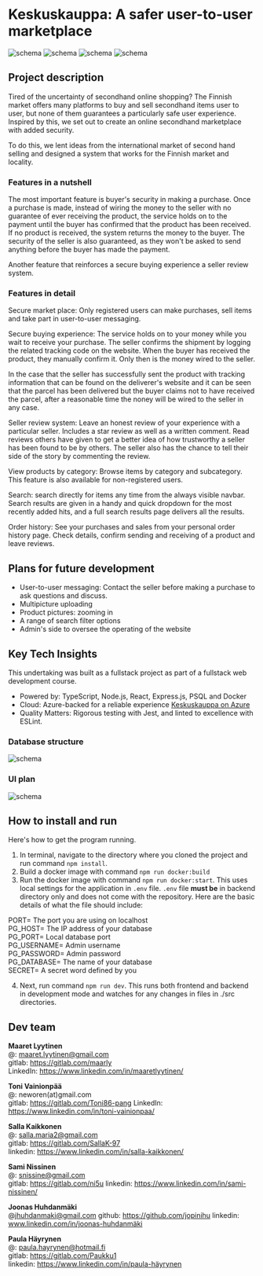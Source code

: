 # Keskuskauppa: A safer user-to-user marketplace

![schema](./docs/uusituote.png) ![schema](./docs/profiili.png) ![schema](./docs/kengät.png) ![schema](./docs/arviot.png)

## Project description

Tired of the uncertainty of secondhand online shopping? The Finnish market offers many platforms to buy and sell secondhand items user to user, but none of them guarantees a particularly safe user experience. Inspired by this, we set out to create an online secondhand marketplace with added security.

To do this, we lent ideas from the international market of second hand selling and designed a system that works for the Finnish market and locality. 

### Features in a nutshell

The most important feature is buyer's security in making a purchase. Once a purchase is made, instead of wiring the money to the seller with no guarantee of ever receiving the product, the service holds on to the payment until the buyer has confirmed that the product has been received. If no product is received, the system returns the money to the buyer. The security of the seller is also guaranteed, as they won't be asked to send anything before the buyer has made the payment.

Another feature that reinforces a secure buying experience a seller review system.

### Features in detail

Secure market place: Only registered users can make purchases, sell items and take part in user-to-user messaging.

Secure buying experience: The service holds on to your money while you wait to receive your purchase. The seller confirms the shipment by logging the related tracking code on the website. When the buyer has received the product, they manually confirm it. Only then is the money wired to the seller. 

In the case that the seller has successfully sent the product with tracking information that can be found on the deliverer's website and it can be seen that the parcel has been delivered but the buyer claims not to have received the parcel, after a reasonable time the noney will be wired to the seller in any case.

Seller review system: Leave an honest review of your experience with a particular seller. Includes a star review as well as a written comment. Read reviews others have given to get a better idea of how trustworthy a seller has been found to be by others. The seller also has the chance to tell their side of the story by commenting the review.

View products by category: Browse items by category and subcategory. This feature is also available for non-registered users.

Search: search directly for items any time from the always visible navbar. Search results are given in a handy and quick dropdown for the most recently added hits, and a full search results page delivers all the results.

Order history: See your purchases and sales from your personal order history page. Check details, confirm sending and receiving of a product and leave reviews.

## Plans for future development

- User-to-user messaging: Contact the seller before making a purchase to ask questions and discuss.
- Multipicture uploading
- Product pictures: zooming in
- A range of search filter options
- Admin's side to oversee the operating of the website

## Key Tech Insights

This undertaking was built as a fullstack project as part of a fullstack web development course.

- Powered by: TypeScript, Node.js, React, Express.js, PSQL and Docker
- Cloud: Azure-backed for a reliable experience [Keskuskauppa on Azure](https://keskuskauppa-app.azurewebsites.net/)
- Quality Matters: Rigorous testing with Jest, and linted to excellence with ESLint.


### Database structure

![schema](./docs/updated-database-structure.png)

### UI plan

![schema](./docs/UI-planning.png)

## How to install and run

Here's how to get the program running.

1. In terminal, navigate to the directory where you cloned the project and run command `npm install`. 
2. Build a docker image with command `npm run docker:build`
3. Run the docker image with command `npm run docker:start`. This uses local settings for the application in `.env` file. `.env` file **must be** in backend directory only and does not come with the repository. Here are the basic details of what the file should include:

PORT= The port you are using on localhost  
PG_HOST= The IP address of your database  
PG_PORT= Local database port  
PG_USERNAME= Admin username  
PG_PASSWORD= Admin password  
PG_DATABASE= The name of your database  
SECRET= A secret word defined by you  

4. Next, run command `npm run dev`. This runs both frontend and backend in development mode and watches for any changes in files in ./src directories.

## Dev team

**Maaret Lyytinen**  
@: maaret.lyytinen@gmail.com  
gitlab: https://gitlab.com/maarly  
LinkedIn: https://www.linkedin.com/in/maaretlyytinen/  

**Toni Vainionpää**  
@: neworen(at)gmail.com  
gitlab: https://gitlab.com/Toni86-pang
LinkedIn:  https://www.linkedin.com/in/toni-vainionpaa/

**Salla Kaikkonen**  
@: salla.maria2@gmail.com   
gitlab: https://gitlab.com/SallaK-97  
linkedin: https://www.linkedin.com/in/salla-kaikkonen/  

**Sami Nissinen**  
@: snissine@gmail.com  
gitlab: https://gitlab.com/ni5u 
linkedin: https://www.linkedin.com/in/sami-nissinen/  

**Joonas Huhdanmäki**  
@jhuhdanmaki@gmail.com
github: https://github.com/jopinihu
linkedin: www.linkedin.com/in/joonas-huhdanmäki

**Paula Häyrynen**  
@: paula.hayrynen@hotmail.fi  
gitlab: https://gitlab.com/Paukku1  
linkedin: https://www.linkedin.com/in/paula-häyrynen  
